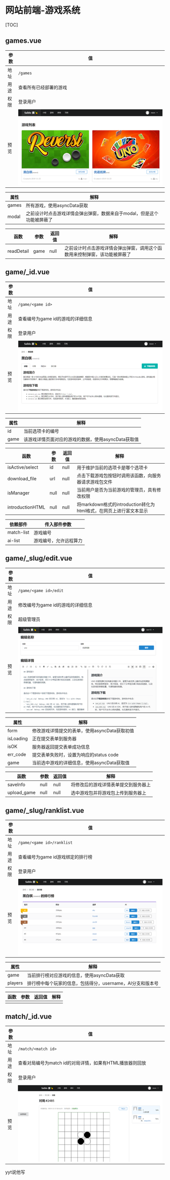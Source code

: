 # 网站前端-游戏系统

[TOC]

## games.vue

| 参数 | 值                     |
| ---- | ---------------------- |
| 地址 | `/games`               |
| 用途 | 查看所有已经部署的游戏 |
| 权限 | 登录用户               |
| 预览 | ![](imgs\games.PNG)    |

| 属性  | 解释                                                         |
| ----- | ------------------------------------------------------------ |
| games | 所有游戏，使用asyncData获取                                  |
| modal | 之前设计时点击游戏详情会弹出弹窗，数据来自于modal，但是这个功能被屏蔽了 |

| 函数       | 参数 | 返回值 | 解释                                                         |
| ---------- | ---- | ------ | ------------------------------------------------------------ |
| readDetail | game | null   | 之前设计时点击游戏详情会弹出弹窗，调用这个函数用来控制弹窗，该功能被屏蔽了 |

## game/_id.vue

| 参数 | 值                                |
| ---- | --------------------------------- |
| 地址 | `/game/<game id>`                 |
| 用途 | 查看编号为game id的游戏的详细信息 |
| 权限 | 登录用户                          |
| 预览 | ![](imgs\game_id.PNG)             |

| 属性 | 解释                                                |
| ---- | --------------------------------------------------- |
| id   | 当前选项卡的编号                                    |
| game | 该游戏详情页面对应的游戏的数据，使用asyncData获取值 |

| 函数             | 参数 | 返回值 | 解释                                                         |
| ---------------- | ---- | ------ | ------------------------------------------------------------ |
| isActive/select  | id   | null   | 用于维护当前的选项卡是哪个选项卡                             |
| download_file    | url  | null   | 点击下载游戏包按钮时调用该函数，向服务器请求游戏包文件       |
| isManager        | null | null   | 当前用户是否为当前游戏的管理员，具有修改权限                 |
| introductionHTML | null | null   | 将markdown格式的introduction转化为html格式，在网页上进行富文本显示 |

| 依赖部件   | 传入部件参数           |
| ---------- | ---------------------- |
| match-list | 游戏编号               |
| ai-list    | 游戏编号，允许远程算力 |

## game/_slug/edit.vue

| 参数 | 值                                |
| ---- | --------------------------------- |
| 地址 | `/game/<game id>/edit`            |
| 用途 | 修改编号为game id的游戏的详细信息 |
| 权限 | 超级管理员                        |
| 预览 | ![](imgs\game_id_edit.PNG)        |

| 属性      | 解释                                          |
| --------- | --------------------------------------------- |
| form      | 修改游戏详情提交的表单，使用asyncData获取初值 |
| isLoading | 正在提交表单到服务器                          |
| isOK      | 服务器返回提交表单成功信息                    |
| err_code  | 提交表单失败时，设置为响应的status code       |
| game      | 当前选中游戏的详细信息，使用asyncData获取值   |

| 函数        | 参数 | 返回值 | 解释                                 |
| ----------- | ---- | ------ | ------------------------------------ |
| saveInfo    | null | null   | 将修改后的游戏详情表单提交到服务器上 |
| upload_game | null | null   | 选中游戏包并将游戏包上传到服务器上   |

## game/_slug/ranklist.vue

| 参数 | 值                                |
| ---- | --------------------------------- |
| 地址 | `/game/<game id>/ranklist`        |
| 用途 | 查看编号为game id游戏绑定的排行榜 |
| 权限 | 登录用户                          |
| 预览 | ![](imgs\game_id_ranklist.PNG)    |

| 属性    | 解释                                                       |
| ------- | ---------------------------------------------------------- |
| game    | 当前排行榜对应游戏的信息，使用asyncData获取                |
| players | 排行榜中每个玩家的信息，包括得分，username，AI分支和版本号 |

| 函数           | 参数             | 返回值             | 解释                                                         |
| -------------- | ---------------- | ------------------ | ------------------------------------------------------------ |
| | |  |  |

## match/_id.vue

| 参数 | 值                                                       |
| ---- | -------------------------------------------------------- |
| 地址 | `/match/<match id>`                                      |
| 用途 | 查看对局编号为match id的对局详情，如果有HTML播放器则回放 |
| 权限 | 登录用户                                                 |
| 预览 | ![](imgs\match_id.PNG)                                   |

yyt说他写